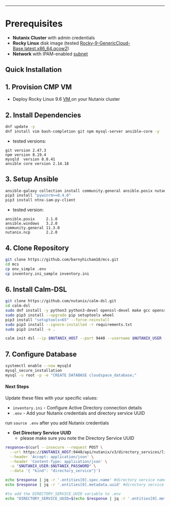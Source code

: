 ---
# Prerequisites

- **Nutanix Cluster** with admin credentials
- **Rocky Linux** disk image (tested [Rocky-9-GenericCloud-Base.latest.x86_64.qcow2](https://dl.rockylinux.org/pub/rocky/9.6/images/x86_64/Rocky-9-GenericCloud-Base.latest.x86_64.qcow2))
- **Network** with IPAM-enabled [subnet](https://portal.nutanix.com/page/documents/details?targetId=Prism-Central-Guide-vpc_2024_3_1:mul-network-configuration-view-pc-t.html)  
## Quick Installation


## 1. Provision CMP VM
   - Deploy Rocky Linux 9.6 [ VM ](https://portal.nutanix.com/page/documents/details?targetId=Prism-Central-Guide-vpc_7_3:mul-vm-create-acropolis-pc-t.html) on your Nutanix cluster


## 2. Install Dependencies
```bash
dnf update -y
dnf install vim bash-completion git npm mysql-server ansible-core -y
``` 

- tested versions:
```
git version 2.47.3
npm version 8.19.4
mysqld  version 8.0.41
ansible core version 2.14.18
```



## 3. Setup Ansible
```bash
ansible-galaxy collection install community.general ansible.posix nutanix.ncp ansible.windows
pip3 install "pywinrm>=0.4.0"
pip3 install ntnx-iam-py-client
```

-  tested version:
```
ansible.posix     2.1.0
ansible.windows   3.2.0
community.general 11.3.0
nutanix.ncp       2.2.0
```

## 4. Clone Repository
```bash
git clone https://github.com/barnyhicham18/mcs.git
cd mcs
cp env_simple .env
cp inventory.ini_sample inventory.ini
```


## 6. Install Calm-DSL
```bash
git clone https://github.com/nutanix/calm-dsl.git
cd calm-dsl
sudo dnf install -y python3 python3-devel openssl-devel make gcc openssl python3-pip
sudo pip3 install --upgrade pip setuptools wheel
pip3 install "setuptools<65" --force-reinstall
sudo pip3 install --ignore-installed -r requirements.txt
sudo pip3 install -e .

calm init dsl --ip $NUTANIX_HOST --port 9440 --username $NUTANIX_USER --password $NUTANIX_PASSWORD
```

## 7. Configure Database
```bash
systemctl enable --now mysqld
mysql_secure_installation
mysql -u root -p -e "CREATE DATABASE cloudspace_database;"
```


#### Next Steps
Update these files with your specific values:
- `inventory.ini` - Configure Active Directory connection details
- `.env` - Add your Nutanix credentials and directory service UUID

run `source .env` after you add Nutanix credentials 

- **Get Directory Service UUID** 
    - please make sure you note the Directory Service UUID

```bash
response=$(curl --insecure --request POST \
  --url https://$NUTANIX_HOST:9440/api/nutanix/v3/directory_services/list \
  --header 'Accept: application/json' \
  --header 'Content-Type: application/json' \
  -u "$NUTANIX_USER:$NUTANIX_PASSWORD" \
  --data '{ "kind": "directory_service"}')

echo $response | jq -r '.entities[0].spec.name' #directory service name
echo $response | jq -r '.entities[0].metadata.uuid' #directory service uuid

#to add the DIRECTORY_SERVICE_UUID variable to .env 
echo "DIRECTORY_SERVICE_UUID=$(echo $response | jq -r '.entities[0].metadata.uuid') " >>  .env 
```
